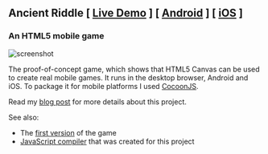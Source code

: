 ## Ancient Riddle [ [Live Demo](http://www.ignite.ee/html5/ancient-riddle/index.html) ] [ [Android](https://play.google.com/store/apps/details?id=ee.ignite.ancientriddle) ] [ [iOS](https://itunes.apple.com/us/app/ancient-riddle/id670588670) ]
### An HTML5 mobile game
![screenshot](http://s17.postimage.org/maw37811b/Screen_Shot_2013_03_08_at_18_47_42.png)

The proof-of-concept game, which shows that HTML5 Canvas can be used to create real mobile games. It runs in the desktop browser, Android and iOS. To package it for mobile platforms I used [CocoonJS](http://www.ludei.com/tech/cocoonjs).

Read my [blog post](http://mihhaillapushkin.wordpress.com/2013/03/11/the-makings-of-a-mobile-canvas-game) for more details about this project.

See also:
* The [first version](https://github.com/mihhail-lapushkin/Solve-Me) of the game
* [JavaScript compiler](https://github.com/mihhail-lapushkin/CocoonJS-Compiler) that was created for this project
